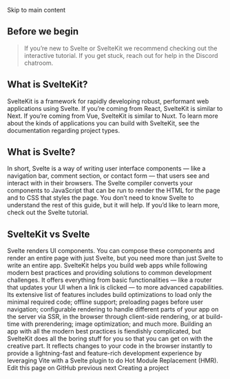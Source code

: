 Skip to main content
## Before we begin
> If you’re new to Svelte or SvelteKit we recommend checking out the interactive tutorial.
> If you get stuck, reach out for help in the Discord chatroom.
## What is SvelteKit?
SvelteKit is a framework for rapidly developing robust, performant web applications using Svelte. If you’re coming from React, SvelteKit is similar to Next. If you’re coming from Vue, SvelteKit is similar to Nuxt.
To learn more about the kinds of applications you can build with SvelteKit, see the documentation regarding project types.
## What is Svelte?
In short, Svelte is a way of writing user interface components — like a navigation bar, comment section, or contact form — that users see and interact with in their browsers. The Svelte compiler converts your components to JavaScript that can be run to render the HTML for the page and to CSS that styles the page. You don’t need to know Svelte to understand the rest of this guide, but it will help. If you’d like to learn more, check out the Svelte tutorial.
## SvelteKit vs Svelte
Svelte renders UI components. You can compose these components and render an entire page with just Svelte, but you need more than just Svelte to write an entire app.
SvelteKit helps you build web apps while following modern best practices and providing solutions to common development challenges. It offers everything from basic functionalities — like a router that updates your UI when a link is clicked — to more advanced capabilities. Its extensive list of features includes build optimizations to load only the minimal required code; offline support; preloading pages before user navigation; configurable rendering to handle different parts of your app on the server via SSR, in the browser through client-side rendering, or at build-time with prerendering; image optimization; and much more. Building an app with all the modern best practices is fiendishly complicated, but SvelteKit does all the boring stuff for you so that you can get on with the creative part.
It reflects changes to your code in the browser instantly to provide a lightning-fast and feature-rich development experience by leveraging Vite with a Svelte plugin to do Hot Module Replacement (HMR).
Edit this page on GitHub
previous next
Creating a project
